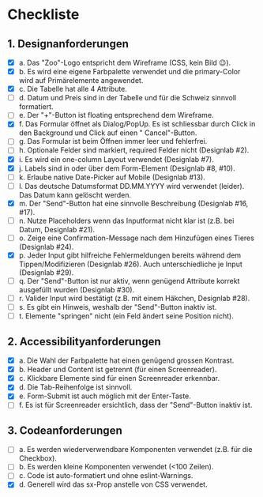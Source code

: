 # Checkliste

## 1. Designanforderungen

- [x] a. Das "Zoo"-Logo entspricht dem Wireframe (CSS, kein Bild 😉).
- [x] b. Es wird eine eigene Farbpalette verwendet und die primary-Color wird auf Primärelemente angewendet.
- [x] c. Die Tabelle hat alle 4 Attribute.
- [ ] d. Datum und Preis sind in der Tabelle und für die Schweiz sinnvoll formatiert.
- [ ] e. Der "+"-Button ist floating entsprechend dem Wireframe.
- [x] f. Das Formular öffnet als Dialog/PopUp. Es ist schliessbar durch Click in den Background und Click auf einen "
  Cancel"-Button.
- [ ] g. Das Formular ist beim Öffnen immer leer und fehlerfrei.
- [ ] h. Optionale Felder sind markiert, required Felder nicht (Designlab #2).
- [x] i. Es wird ein one-column Layout verwendet (Designlab #7).
- [x] j. Labels sind in oder über dem Form-Element (Designlab #8, #10).
- [ ] k. Erlaube native Date-Picker auf Mobile (Designlab #13).
- [ ] l. Das deutsche Datumsformat DD.MM.YYYY wird verwendet (leider). Das Datum kann gelöscht werden.
- [x] m. Der "Send"-Button hat eine sinnvolle Beschreibung (Designlab #16, #17).
- [ ] n. Nutze Placeholders wenn das Inputformat nicht klar ist (z.B. bei Datum, Designlab #21).
- [ ] o. Zeige eine Confirmation-Message nach dem Hinzufügen eines Tieres (Designlab #24).
- [x] p. Jeder Input gibt hilfreiche Fehlermeldungen bereits während dem Tippen/Modifizieren (Designlab #26). Auch
  unterschiedliche je Input (Designlab #29).
- [ ] q. Der "Send"-Button ist nur aktiv, wenn genügend Attribute korrekt ausgefüllt wurden (Designlab #30).
- [ ] r. Valider Input wird bestätigt (z.B. mit einem Häkchen, Designlab #28).
- [ ] s. Es gibt ein Hinweis, weshalb der "Send"-Button inaktiv ist.
- [ ] t. Elemente "springen" nicht (ein Feld ändert seine Position nicht).

## 2. Accessibilityanforderungen

- [x] a. Die Wahl der Farbpalette hat einen genügend grossen Kontrast.
- [x] b. Header und Content ist getrennt (für einen Screenreader).
- [x] c. Klickbare Elemente sind für einen Screenreader erkennbar.
- [x] d. Die Tab-Reihenfolge ist sinnvoll.
- [x] e. Form-Submit ist auch möglich mit der Enter-Taste.
- [ ] f. Es ist für Screenreader ersichtlich, dass der "Send"-Button inaktiv ist.

## 3. Codeanforderungen

- [ ] a. Es werden wiederverwendbare Komponenten verwendet (z.B. für die Checkbox).
- [ ] b. Es werden kleine Komponenten verwendet (<100 Zeilen).
- [ ] c. Code ist auto-formatiert und ohne eslint-Warnings.
- [x] d. Generell wird das sx-Prop anstelle von CSS verwendet.
